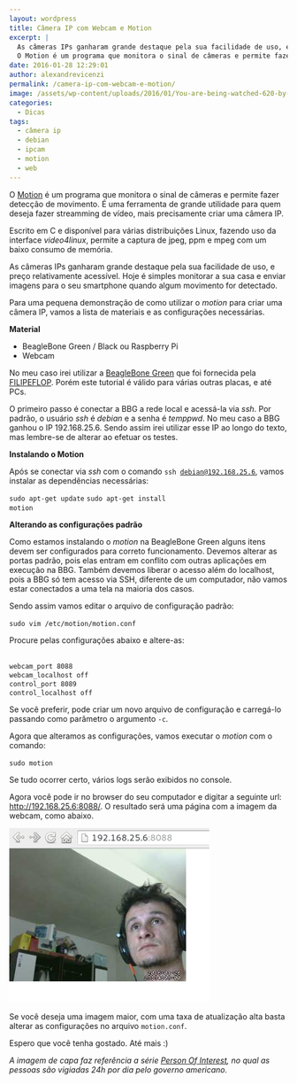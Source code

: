 ```yaml
---
layout: wordpress
title: Câmera IP com Webcam e Motion
excerpt: |
  As câmeras IPs ganharam grande destaque pela sua facilidade de uso, e preço relativamente acessível. Hoje é simples monitorar a sua casa e enviar imagens para o seu smartphone quando algum movimento for detectado.
  O Motion é um programa que monitora o sinal de câmeras e permite fazer detecção de movimento. É uma ferramenta de grande utilidade para quem deseja fazer stream de vídeo, mais precisamente criar uma câmera IP.
date: 2016-01-28 12:29:01
author: alexandrevicenzi
permalink: /camera-ip-com-webcam-e-motion/
image: /assets/wp-content/uploads/2016/01/You-are-being-watched-620-by-338.jpg
categories:
  - Dicas
tags:
  - câmera ip
  - debian
  - ipcam
  - motion
  - web
---
```


O <a href="http://www.lavrsen.dk/foswiki/bin/view/Motion/WebHome" target="_blank">Motion</a> é um programa que monitora o sinal de câmeras e permite fazer detecção de movimento. É uma ferramenta de grande utilidade para quem deseja fazer streamming de vídeo, mais precisamente criar uma câmera IP.

Escrito em C e disponível para várias distribuições Linux, fazendo uso da interface <em>video4linux</em>, permite a captura de jpeg, ppm e mpeg com um baixo consumo de memória.

As câmeras IPs ganharam grande destaque pela sua facilidade de uso, e preço relativamente acessível. Hoje é simples monitorar a sua casa e enviar imagens para o seu smartphone quando algum movimento for detectado.

<!--more-->

Para uma pequena demonstração de como utilizar o <em>motion</em> para criar uma câmera IP, vamos a lista de materiais e as configurações necessárias.

<strong>Material</strong>
<ul>
	<li>BeagleBone Green / Black ou Raspberry Pi</li>
	<li>Webcam</li>
</ul>
No meu caso irei utilizar a <a href="http://www.filipeflop.com/pd-24c7f0-beaglebone-green.html?utm_source=Blog&amp;utm_medium=Banner&amp;utm_campaign=ButecoOpenSource" target="_blank">BeagleBone Green</a> que foi fornecida pela <a href="http://www.filipeflop.com/?utm_source=Blog&amp;utm_medium=Banner&amp;utm_campaign=ButecoOpenSource" target="_blank">FILIPEFLOP</a>. Porém este tutorial é válido para várias outras placas, e até PCs.

O primeiro passo é conectar a BBG a rede local e acessá-la via <em>ssh</em>. Por padrão, o usuário <em>ssh</em> é <em>debian</em> e a senha é <em>temppwd</em>. No meu caso a BBG ganhou o IP 192.168.25.6. Sendo assim irei utilizar esse IP ao longo do texto, mas lembre-se de alterar ao efetuar os testes.

<strong>Instalando o Motion</strong>

Após se conectar via <em>ssh</em> com o comando <code>ssh debian@192.168.25.6</code>, vamos instalar as dependências necessárias:

<code>sudo apt-get update</code>
<code>sudo apt-get install motion</code>

<strong>Alterando as configurações padrão</strong>

Como estamos instalando o <em>motion</em> na BeagleBone Green alguns itens devem ser configurados para correto funcionamento. Devemos alterar as portas padrão, pois elas entram em conflito com outras aplicações em execução na BBG. Também devemos liberar o acesso além do localhost, pois a BBG só tem acesso via SSH, diferente de um computador, não vamos estar conectados a uma tela na maioria dos casos.

Sendo assim vamos editar o arquivo de configuração padrão:

<code>sudo vim /etc/motion/motion.conf</code>

Procure pelas configurações abaixo e altere-as:

<pre><code class="bash">
webcam_port 8088
webcam_localhost off
control_port 8089
control_localhost off
</code></pre>

Se você preferir, pode criar um novo arquivo de configuração e carregá-lo passando como parâmetro o argumento <code>-c</code>.

Agora que alteramos as configurações, vamos executar o <em>motion</em> com o comando:

<code>sudo motion</code>

Se tudo ocorrer certo, vários logs serão exibidos no console.

Agora você pode ir no browser do seu computador e digitar a seguinte url: <a href="http://192.168.25.6:8088/">http://192.168.25.6:8088/</a>. O resultado será uma página com a imagem da webcam, como abaixo.

<img class="aligncenter" src="/assets/wp-content/uploads/2016/01/ip-cam-motion.png" alt="Motion IP Cam" />

Se você deseja uma imagem maior, com uma taxa de atualização alta basta alterar as configurações no arquivo <code>motion.conf</code>.

Espero que você tenha gostado. Até mais :)

<em>A imagem de capa faz referência a série <a href="http://www.imdb.com/title/tt1839578/" target="_blank">Person Of Interest</a>, no qual as pessoas são vigiadas 24h por dia pelo governo americano.</em>